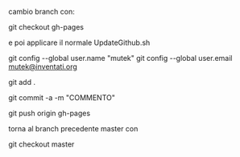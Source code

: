 cambio branch con:

git checkout gh-pages

e poi applicare il normale UpdateGithub.sh

git config --global user.name "mutek"
git config --global user.email mutek@inventati.org

git add .

git commit -a -m "COMMENTO"

git push origin gh-pages

torna al branch precedente master con

git checkout master


